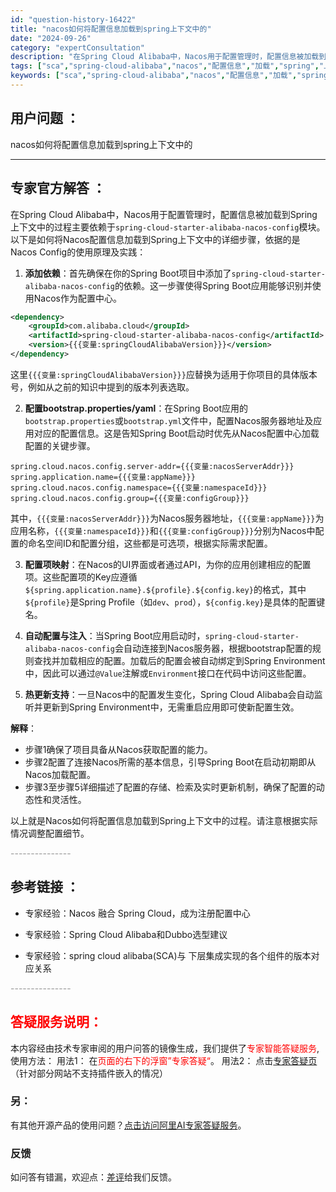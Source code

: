 ```yaml
---
id: "question-history-16422"
title: "nacos如何将配置信息加载到spring上下文中的"
date: "2024-09-26"
category: "expertConsultation"
description: "在Spring Cloud Alibaba中，Nacos用于配置管理时，配置信息被加载到Spring上下文中的过程主要依赖于`spring-cloud-starter-alibaba-nacos-config`模块。以下是如何将Nacos配置信息加载到Spring上下文中的详细步骤，依据的是Naco"
tags: ["sca","spring-cloud-alibaba","nacos","配置信息","加载","spring","上下文"]
keywords: ["sca","spring-cloud-alibaba","nacos","配置信息","加载","spring","上下文"]
---
```


## 用户问题 ： 
 nacos如何将配置信息加载到spring上下文中的  

---------------
## 专家官方解答 ：

在Spring Cloud Alibaba中，Nacos用于配置管理时，配置信息被加载到Spring上下文中的过程主要依赖于`spring-cloud-starter-alibaba-nacos-config`模块。以下是如何将Nacos配置信息加载到Spring上下文中的详细步骤，依据的是Nacos Config的使用原理及实践：

1. **添加依赖**：首先确保在你的Spring Boot项目中添加了`spring-cloud-starter-alibaba-nacos-config`的依赖。这一步骤使得Spring Boot应用能够识别并使用Nacos作为配置中心。

```xml
<dependency>
    <groupId>com.alibaba.cloud</groupId>
    <artifactId>spring-cloud-starter-alibaba-nacos-config</artifactId>
    <version>{{{变量:springCloudAlibabaVersion}}}</version>
</dependency>
```
这里`{{{变量:springCloudAlibabaVersion}}}`应替换为适用于你项目的具体版本号，例如从之前的知识中提到的版本列表选取。

2. **配置bootstrap.properties/yaml**：在Spring Boot应用的`bootstrap.properties`或`bootstrap.yml`文件中，配置Nacos服务器地址及应用对应的配置信息。这是告知Spring Boot启动时优先从Nacos配置中心加载配置的关键步骤。

```properties
spring.cloud.nacos.config.server-addr={{{变量:nacosServerAddr}}}
spring.application.name={{{变量:appName}}}
spring.cloud.nacos.config.namespace={{{变量:namespaceId}}}
spring.cloud.nacos.config.group={{{变量:configGroup}}}
```

其中，`{{{变量:nacosServerAddr}}}`为Nacos服务器地址，`{{{变量:appName}}}`为应用名称，`{{{变量:namespaceId}}}`和`{{{变量:configGroup}}}`分别为Nacos中配置的命名空间ID和配置分组，这些都是可选项，根据实际需求配置。

3. **配置项映射**：在Nacos的UI界面或者通过API，为你的应用创建相应的配置项。这些配置项的Key应遵循`${spring.application.name}.${profile}.${config.key}`的格式，其中`${profile}`是Spring Profile（如`dev`、`prod`），`${config.key}`是具体的配置键名。

4. **自动配置与注入**：当Spring Boot应用启动时，`spring-cloud-starter-alibaba-nacos-config`会自动连接到Nacos服务器，根据bootstrap配置的规则查找并加载相应的配置。加载后的配置会被自动绑定到Spring Environment中，因此可以通过`@Value`注解或`Environment`接口在代码中访问这些配置。

5. **热更新支持**：一旦Nacos中的配置发生变化，Spring Cloud Alibaba会自动监听并更新到Spring Environment中，无需重启应用即可使新配置生效。

**解释**：
- 步骤1确保了项目具备从Nacos获取配置的能力。
- 步骤2配置了连接Nacos所需的基本信息，引导Spring Boot在启动初期即从Nacos加载配置。
- 步骤3至步骤5详细描述了配置的存储、检索及实时更新机制，确保了配置的动态性和灵活性。

以上就是Nacos如何将配置信息加载到Spring上下文中的过程。请注意根据实际情况调整配置细节。


<font color="#949494">---------------</font> 


## 参考链接 ：

* 专家经验：Nacos 融合 Spring Cloud，成为注册配置中心 
 
 * 专家经验：Spring Cloud Alibaba和Dubbo选型建议 
 
 * 专家经验：spring cloud alibaba(SCA)与 下层集成实现的各个组件的版本对应关系 


 <font color="#949494">---------------</font> 
 


## <font color="#FF0000">答疑服务说明：</font> 

本内容经由技术专家审阅的用户问答的镜像生成，我们提供了<font color="#FF0000">专家智能答疑服务</font>,使用方法：
用法1： 在<font color="#FF0000">页面的右下的浮窗”专家答疑“</font>。
用法2： 点击[专家答疑页](https://answer.opensource.alibaba.com/docs/intro)（针对部分网站不支持插件嵌入的情况）
### 另：


有其他开源产品的使用问题？[点击访问阿里AI专家答疑服务](https://answer.opensource.alibaba.com/docs/intro)。
### 反馈
如问答有错漏，欢迎点：[差评](https://ai.nacos.io/user/feedbackByEnhancerGradePOJOID?enhancerGradePOJOId=16428)给我们反馈。
